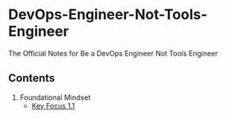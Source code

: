 # DevOps-Engineer-Not-Tools-Engineer
The Official Notes for Be a DevOps Engineer Not Tools Engineer

## Contents

1. Foundational Mindset
   - [Key Focus 1.1](Key-focus-1-1.md)
